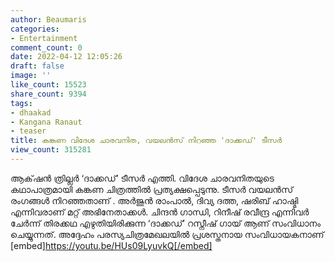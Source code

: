 ```yaml
---
author: Beaumaris
categories:
- Entertainment
comment_count: 0
date: 2022-04-12 12:05:26
draft: false
image: ''
like_count: 15523
share_count: 9394
tags:
- dhaakad
- Kangana Ranaut
- teaser
title: കങ്കണ വിദേശ ചാരവനിത, വയലൻസ് നിറഞ്ഞ 'ദാക്കഡ്' ടീസർ
view_count: 315281
---
```


ആക്‌ഷന്‍ ത്രില്ലർ ‘ദാക്കഡ്’ ടീസർ എത്തി. വിദേശ ചാരവനിതയുടെ കഥാപാത്രമായി കങ്കണ ചിത്രത്തിൽ പ്രത്യക്ഷപ്പെടുന്നു. ടീസർ വയലൻസ് രംഗങ്ങൾ നിറഞ്ഞതാണ് . അർജുൻ രാംപാൽ, ദിവ്യ ദത്ത, ഷരിബ് ഹാഷ്മി എന്നിവരാണ് മറ്റ് അഭിനേതാക്കൾ. ചിന്ദൻ ഗാന്ധി, റിനീഷ് രവീന്ദ്ര എന്നിവർ ചേർന്ന് തിരക്കഥ എഴുതിയിരിക്കുന്ന ‘ദാക്കഡ്’ റസ്നീഷ് ഗായ് ആണ് സംവിധാനം ചെയ്യുന്നത്. അദ്ദേഹം പരസ്യചിത്രമേഖലയിൽ പ്രശസ്തനായ സംവിധായകനാണ് [embed]https://youtu.be/HUs09LyuvkQ[/embed]